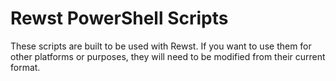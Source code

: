 # Rewst PowerShell Scripts

These scripts are built to be used with Rewst. If you want to use them for other platforms or purposes, they will need to be modified from their current format.
